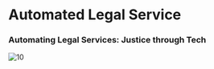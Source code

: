 # Automated Legal Service
### Automating Legal Services: Justice through Tech
 
 ![10](https://user-images.githubusercontent.com/76967004/111314791-7f7f2500-8640-11eb-83ef-e4ceda618a3e.jpg)
